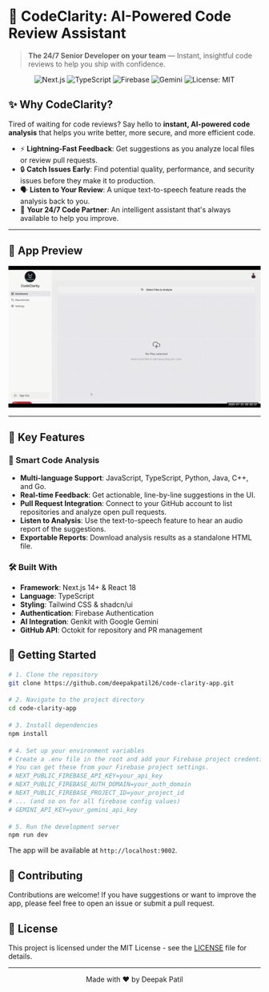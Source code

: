 # 🚀 CodeClarity: AI-Powered Code Review Assistant

> **The 24/7 Senior Developer on your team** — Instant, insightful code reviews to help you ship with confidence.

<div align="center">
  <img src="https://img.shields.io/badge/Next.js-000000?style=for-the-badge&logo=nextdotjs&logoColor=white" alt="Next.js" />
  <img src="https://img.shields.io/badge/TypeScript-007ACC?style=for-the-badge&logo=typescript&logoColor=white" alt="TypeScript" />
  <img src="https://img.shields.io/badge/Firebase-FFCA28?style=for-the-badge&logo=firebase&logoColor=black" alt="Firebase" />
  <img src="https://img.shields.io/badge/Google%20Gemini-8E77F7?style=for-the-badge&logo=google-gemini&logoColor=white" alt="Gemini" />
  <img src="https://img.shields.io/badge/License-MIT-yellow.svg?style=for-the-badge" alt="License: MIT" />
</div>

## ✨ Why CodeClarity?

Tired of waiting for code reviews? Say hello to **instant, AI-powered code analysis** that helps you write better, more secure, and more efficient code.

- ⚡ **Lightning-Fast Feedback**: Get suggestions as you analyze local files or review pull requests.
- 🔒 **Catch Issues Early**: Find potential quality, performance, and security issues before they make it to production.
- 🗣️ **Listen to Your Review**: A unique text-to-speech feature reads the analysis back to you.
- 🤖 **Your 24/7 Code Partner**: An intelligent assistant that's always available to help you improve.

---

## 📸 App Preview

![A GIF showing the CodeClarity app in action. It demonstrates analyzing a local file, viewing suggestions, and then analyzing a GitHub Pull Request, including the text-to-speech feature.](public/codeclarity.gif)

---

## 🚀 Key Features

### 🎯 Smart Code Analysis
- **Multi-language Support**: JavaScript, TypeScript, Python, Java, C++, and Go.
- **Real-time Feedback**: Get actionable, line-by-line suggestions in the UI.
- **Pull Request Integration**: Connect to your GitHub account to list repositories and analyze open pull requests.
- **Listen to Analysis**: Use the text-to-speech feature to hear an audio report of the suggestions.
- **Exportable Reports**: Download analysis results as a standalone HTML file.

### 🛠️ Built With
- **Framework**: Next.js 14+ & React 18
- **Language**: TypeScript
- **Styling**: Tailwind CSS & shadcn/ui
- **Authentication**: Firebase Authentication
- **AI Integration**: Genkit with Google Gemini
- **GitHub API**: Octokit for repository and PR management

## 🏁 Getting Started

```bash
# 1. Clone the repository
git clone https://github.com/deepakpatil26/code-clarity-app.git

# 2. Navigate to the project directory
cd code-clarity-app

# 3. Install dependencies
npm install

# 4. Set up your environment variables
# Create a .env file in the root and add your Firebase project credentials.
# You can get these from your Firebase project settings.
# NEXT_PUBLIC_FIREBASE_API_KEY=your_api_key
# NEXT_PUBLIC_FIREBASE_AUTH_DOMAIN=your_auth_domain
# NEXT_PUBLIC_FIREBASE_PROJECT_ID=your_project_id
# ... (and so on for all firebase config values)
# GEMINI_API_KEY=your_gemini_api_key

# 5. Run the development server
npm run dev
```
The app will be available at `http://localhost:9002`.

## 🤝 Contributing

Contributions are welcome! If you have suggestions or want to improve the app, please feel free to open an issue or submit a pull request.

## 📄 License

This project is licensed under the MIT License - see the [LICENSE](LICENSE) file for details.

---

<div align="center">
  Made with ❤️ by Deepak Patil
</div>
